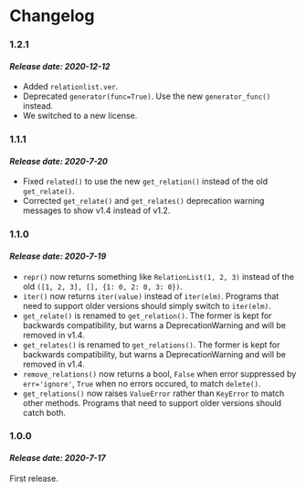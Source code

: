 # Changelog
  
### 1.2.1
#### _Release date: 2020-12-12_
- Added ``relationlist.ver``.
- Deprecated ``generator(func=True)``. Use the new ``generator_func()`` instead.
- We switched to a new license.
### 1.1.1
#### _Release date: 2020-7-20_
- Fixed ``related()`` to use the new ``get_relation()`` instead of the old ``get_relate()``.
- Corrected ``get_relate()`` and ``get_relates()`` deprecation warning messages to show v1.4 instead of v1.2.
### 1.1.0
#### _Release date: 2020-7-19_
- ``repr()`` now returns something like ``RelationList(1, 2, 3)`` instead of the old ``([1, 2, 3], [], {1: 0, 2: 0, 3: 0})``.
- ``iter()`` now returns ``iter(value)`` instead of ``iter(elm)``. Programs that need to support older versions should simply switch to ``iter(elm)``.
- ``get_relate()`` is renamed to ``get_relation()``. The former is kept for backwards compatibility, but warns a DeprecationWarning and will be removed in v1.4.
- ``get_relates()`` is renamed to ``get_relations()``. The former is kept for backwards compatibility, but warns a DeprecationWarning and will be removed in v1.4.
- ``remove_relations()`` now returns a bool, ``False`` when error suppressed by ``err='ignore'``, ``True`` when no errors occured, to match ``delete()``.
- ``get_relations()`` now raises ``ValueError`` rather than ``KeyError`` to match other methods. Programs that need to support older versions should catch both.
### 1.0.0
#### _Release date: 2020-7-17_
First release.

